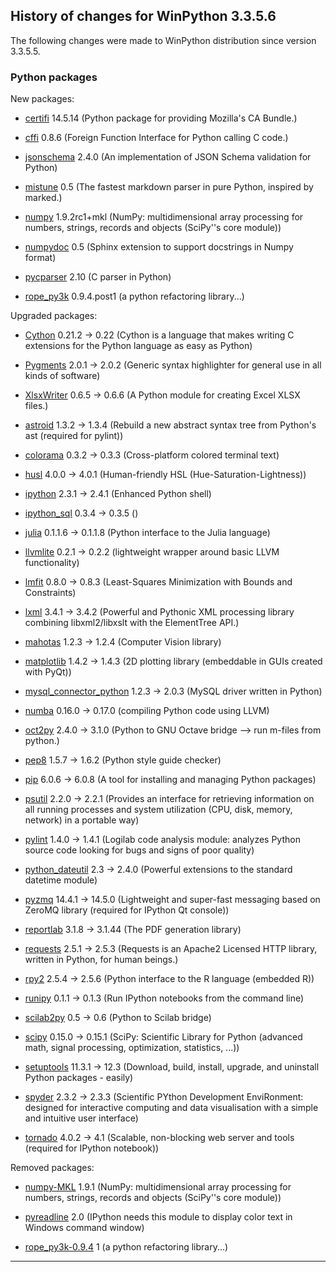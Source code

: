 ﻿## History of changes for WinPython 3.3.5.6

The following changes were made to WinPython distribution since version 3.3.5.5.

### Python packages

New packages:

  * [certifi](http://pypi.python.org/pypi/certifi) 14.5.14 (Python package for providing Mozilla's CA Bundle.)
  * [cffi](http://pypi.python.org/pypi/cffi) 0.8.6 (Foreign Function Interface for Python calling C code.)
  * [jsonschema](http://pypi.python.org/pypi/jsonschema) 2.4.0 (An implementation of JSON Schema validation for Python)
  * [mistune](http://pypi.python.org/pypi/mistune) 0.5 (The fastest markdown parser in pure Python, inspired by marked.)
  * [numpy](http://numpy.scipy.org/) 1.9.2rc1+mkl (NumPy: multidimensional array processing for numbers, strings, records and objects (SciPy''s core module))
  * [numpydoc](http://pypi.python.org/pypi/numpydoc) 0.5 (Sphinx extension to support docstrings in Numpy format)
  * [pycparser](http://pypi.python.org/pypi/pycparser) 2.10 (C parser in Python)
  * [rope_py3k](http://pypi.python.org/pypi/rope_py3k) 0.9.4.post1 (a python refactoring library...)

Upgraded packages:

  * [Cython](http://www.cython.org) 0.21.2 → 0.22 (Cython is a language that makes writing C extensions for the Python language as easy as Python)
  * [Pygments](http://pygments.org) 2.0.1 → 2.0.2 (Generic syntax highlighter for general use in all kinds of software)
  * [XlsxWriter](http://pypi.python.org/pypi/XlsxWriter) 0.6.5 → 0.6.6 (A Python module for creating Excel XLSX files.)
  * [astroid](http://pypi.python.org/pypi/astroid) 1.3.2 → 1.3.4 (Rebuild a new abstract syntax tree from Python's ast (required for pylint))
  * [colorama](http://pypi.python.org/pypi/colorama) 0.3.2 → 0.3.3 (Cross-platform colored terminal text)
  * [husl](http://pypi.python.org/pypi/husl) 4.0.0 → 4.0.1 (Human-friendly HSL (Hue-Saturation-Lightness))
  * [ipython](http://ipython.org) 2.3.1 → 2.4.1 (Enhanced Python shell)
  * [ipython_sql](http://pypi.python.org/pypi/ipython_sql) 0.3.4 → 0.3.5 ()
  * [julia](http://sourceforge.net/projects/stonebig.u/files/packages) 0.1.1.6 → 0.1.1.8 (Python interface to the Julia language)
  * [llvmlite](http://pypi.python.org/pypi/llvmlite) 0.2.1 → 0.2.2 (lightweight wrapper around basic LLVM functionality)
  * [lmfit](http://pypi.python.org/pypi/lmfit) 0.8.0 → 0.8.3 (Least-Squares Minimization with Bounds and Constraints)
  * [lxml](http://pypi.python.org/pypi/lxml) 3.4.1 → 3.4.2 (Powerful and Pythonic XML processing library combining libxml2/libxslt with the ElementTree API.)
  * [mahotas](http://pypi.python.org/pypi/mahotas) 1.2.3 → 1.2.4 (Computer Vision library)
  * [matplotlib](http://matplotlib.sourceforge.net) 1.4.2 → 1.4.3 (2D plotting library (embeddable in GUIs created with PyQt))
  * [mysql_connector_python](http://pypi.python.org/pypi/mysql_connector_python) 1.2.3 → 2.0.3 (MySQL driver written in Python)
  * [numba](http://pypi.python.org/pypi/numba) 0.16.0 → 0.17.0 (compiling Python code using LLVM)
  * [oct2py](http://pypi.python.org/pypi/oct2py) 2.4.0 → 3.1.0 (Python to GNU Octave bridge --> run m-files from python.)
  * [pep8](http://pypi.python.org/pypi/pep8) 1.5.7 → 1.6.2 (Python style guide checker)
  * [pip](http://pypi.python.org/pypi/pip) 6.0.6 → 6.0.8 (A tool for installing and managing Python packages)
  * [psutil](http://code.google.com/p/psutil) 2.2.0 → 2.2.1 (Provides an interface for retrieving information on all running processes and system utilization (CPU, disk, memory, network) in a portable way)
  * [pylint](http://www.logilab.org/project/pylint) 1.4.0 → 1.4.1 (Logilab code analysis module: analyzes Python source code looking for bugs and signs of poor quality)
  * [python_dateutil](http://labix.org/python-dateutil) 2.3 → 2.4.0 (Powerful extensions to the standard datetime module)
  * [pyzmq](http://pypi.python.org/pypi/pyzmq) 14.4.1 → 14.5.0 (Lightweight and super-fast messaging based on ZeroMQ library (required for IPython Qt console))
  * [reportlab](http://www.reportlab.org) 3.1.8 → 3.1.44 (The PDF generation library)
  * [requests](http://pypi.python.org/pypi/requests) 2.5.1 → 2.5.3 (Requests is an Apache2 Licensed HTTP library, written in Python, for human beings.)
  * [rpy2](http://pypi.python.org/pypi/rpy2) 2.5.4 → 2.5.6 (Python interface to the R language (embedded R))
  * [runipy](http://pypi.python.org/pypi/runipy) 0.1.1 → 0.1.3 (Run IPython notebooks from the command line)
  * [scilab2py](http://pypi.python.org/pypi/scilab2py) 0.5 → 0.6 (Python to Scilab bridge)
  * [scipy](http://www.scipy.org) 0.15.0 → 0.15.1 (SciPy: Scientific Library for Python (advanced math, signal processing, optimization, statistics, ...))
  * [setuptools](http://pypi.python.org/pypi/setuptools) 11.3.1 → 12.3 (Download, build, install, upgrade, and uninstall Python packages - easily)
  * [spyder](https://bitbucket.org/spyder-ide/spyderlib) 2.3.2 → 2.3.3 (Scientific PYthon Development EnviRonment: designed for interactive computing and data visualisation with a simple and intuitive user interface)
  * [tornado](http://pypi.python.org/pypi/tornado) 4.0.2 → 4.1 (Scalable, non-blocking web server and tools (required for IPython notebook))

Removed packages:

  * [numpy-MKL](http://numpy.scipy.org/) 1.9.1 (NumPy: multidimensional array processing for numbers, strings, records and objects (SciPy''s core module))
  * [pyreadline](http://ipython.org/pyreadline.html) 2.0 (IPython needs this module to display color text in Windows command window)
  * [rope_py3k-0.9.4](http://pypi.python.org/pypi/rope_py3k-0.9.4) 1 (a python refactoring library...)

* * *
